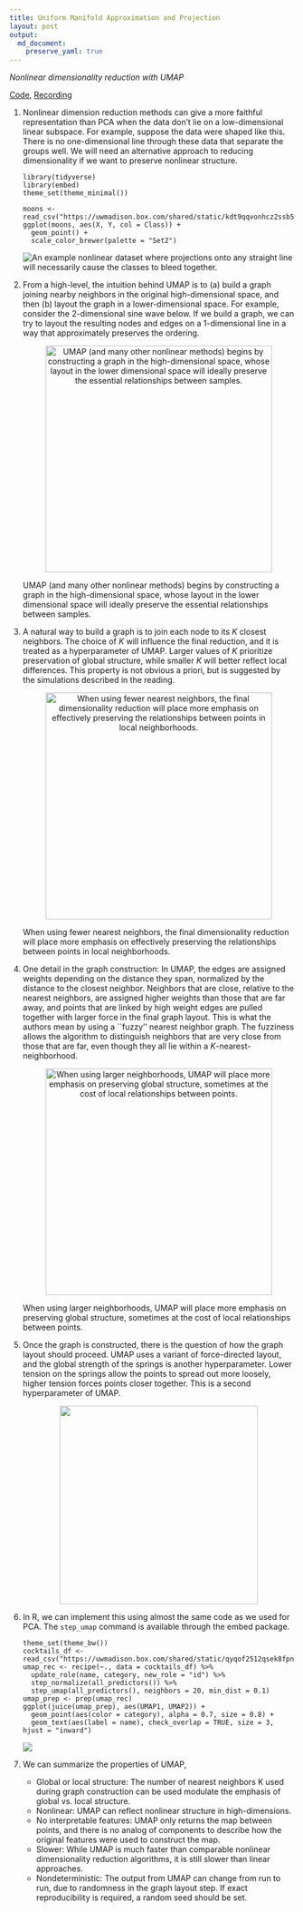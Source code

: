 ```yaml
---
title: Uniform Manifold Approximation and Projection
layout: post
output:
  md_document:
    preserve_yaml: true
---
```


*Nonlinear dimensionality reduction with UMAP*

[Code](https://github.com/krisrs1128/stat679_code/tree/main/examples/week11/week11-3.Rmd),
[Recording](https://mediaspace.wisc.edu/media/Week%2010%20%5B4%5D%20Uniform%20Manifold%20Approximation%20and%20Projection/1_8tb5x1es)

1.  Nonlinear dimension reduction methods can give a more faithful
    representation than PCA when the data don’t lie on a low-dimensional
    linear subspace. For example, suppose the data were shaped like
    this. There is no one-dimensional line through these data that
    separate the groups well. We will need an alternative approach to
    reducing dimensionality if we want to preserve nonlinear structure.

        library(tidyverse)
        library(embed)
        theme_set(theme_minimal())

        moons <- read_csv("https://uwmadison.box.com/shared/static/kdt9qqvonhcz2ssb599p1nqganrg1w6k.csv")
        ggplot(moons, aes(X, Y, col = Class)) +
          geom_point() +
          scale_color_brewer(palette = "Set2")

    ![An example nonlinear dataset where projections onto any straight
    line will necessarily cause the classes to bleed
    together.](/stat679_notes/assets/week11-3/unnamed-chunk-2-1.png)

2.  From a high-level, the intuition behind UMAP is to (a) build a graph
    joining nearby neighbors in the original high-dimensional space, and
    then (b) layout the graph in a lower-dimensional space. For example,
    consider the 2-dimensional sine wave below. If we build a graph, we
    can try to layout the resulting nodes and edges on a 1-dimensional
    line in a way that approximately preserves the ordering.

    <p align="center">

    <img src="/stat679_notes/assets/week11-3/sine_wave.png" alt="UMAP (and many other nonlinear methods) begins by constructing a graph in the high-dimensional space, whose layout in the lower dimensional space will ideally preserve the essential relationships between samples." width="400" />
    <p class="caption">
    UMAP (and many other nonlinear methods) begins by constructing a
    graph in the high-dimensional space, whose layout in the lower
    dimensional space will ideally preserve the essential relationships
    between samples.
    </p>

    </p>

3.  A natural way to build a graph is to join each node to its *K*
    closest neighbors. The choice of *K* will influence the final
    reduction, and it is treated as a hyperparameter of UMAP. Larger
    values of *K* prioritize preservation of global structure, while
    smaller *K* will better reflect local differences. This property is
    not obvious a priori, but is suggested by the simulations described
    in the reading.

    <p align="center">

    <img src="/stat679_notes/assets/week11-3/soft_neighborhoods.png" alt="When using fewer nearest neighbors, the final dimensionality reduction will place more emphasis on effectively preserving the relationships between points in local neighborhoods." width="400" />
    <p class="caption">
    When using fewer nearest neighbors, the final dimensionality
    reduction will place more emphasis on effectively preserving the
    relationships between points in local neighborhoods.
    </p>

    </p>

4.  One detail in the graph construction: In UMAP, the edges are
    assigned weights depending on the distance they span, normalized by
    the distance to the closest neighbor. Neighbors that are close,
    relative to the nearest neighbors, are assigned higher weights than
    those that are far away, and points that are linked by high weight
    edges are pulled together with larger force in the final graph
    layout. This is what the authors mean by using a \`\`fuzzy’’ nearest
    neighbor graph. The fuzziness allows the algorithm to distinguish
    neighbors that are very close from those that are far, even though
    they all lie within a *K*-nearest-neighborhood.

    <p align="center">

    <img src="/stat679_notes/assets/week11-3/soft_neighborhoods_large_k.png" alt="When using larger neighborhoods, UMAP will place more emphasis on preserving global structure, sometimes at the cost of local relationships between points." width="400" />
    <p class="caption">
    When using larger neighborhoods, UMAP will place more emphasis on
    preserving global structure, sometimes at the cost of local
    relationships between points.
    </p>

    </p>

5.  Once the graph is constructed, there is the question of how the
    graph layout should proceed. UMAP uses a variant of force-directed
    layout, and the global strength of the springs is another
    hyperparameter. Lower tension on the springs allow the points to
    spread out more loosely, higher tension forces points closer
    together. This is a second hyperparameter of UMAP.

    <p align="center">

    <img src="/stat679_notes/assets/week11-3/graph_layout.png" width="350" />

    </p>

6.  In R, we can implement this using almost the same code as we used
    for PCA. The `step_umap` command is available through the embed
    package.

        theme_set(theme_bw())
        cocktails_df <- read_csv("https://uwmadison.box.com/shared/static/qyqof2512qsek8fpnkqqiw3p1jb77acf.csv")
        umap_rec <- recipe(~., data = cocktails_df) %>%
          update_role(name, category, new_role = "id") %>%
          step_normalize(all_predictors()) %>%
          step_umap(all_predictors(), neighbors = 20, min_dist = 0.1)
        umap_prep <- prep(umap_rec)
        ggplot(juice(umap_prep), aes(UMAP1, UMAP2)) +
          geom_point(aes(color = category), alpha = 0.7, size = 0.8) +
          geom_text(aes(label = name), check_overlap = TRUE, size = 3, hjust = "inward")

    ![](/stat679_notes/assets/week11-3/unnamed-chunk-7-1.png)

7.  We can summarize the properties of UMAP,

    -   Global or local structure: The number of nearest neighbors K
        used during graph construction can be used modulate the emphasis
        of global vs. local structure.
    -   Nonlinear: UMAP can reflect nonlinear structure in
        high-dimensions.
    -   No interpretable features: UMAP only returns the map between
        points, and there is no analog of components to describe how the
        original features were used to construct the map.
    -   Slower: While UMAP is much faster than comparable nonlinear
        dimensionality reduction algorithms, it is still slower than
        linear approaches.
    -   Nondeterministic: The output from UMAP can change from run to
        run, due to randomness in the graph layout step. If exact
        reproducibility is required, a random seed should be set.
